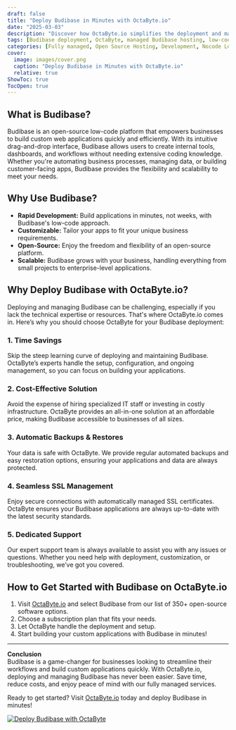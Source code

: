 ```yaml
---
draft: false
title: "Deploy Budibase in Minutes with OctaByte.io"
date: "2025-03-03"
description: "Discover how OctaByte.io simplifies the deployment and management of Budibase, a powerful open-source low-code platform. Save time, reduce costs, and enjoy seamless automation with OctaByte's fully managed services."
tags: [Budibase deployment, OctaByte, managed Budibase hosting, low-code platform, open-source software, managed IT services, automated backups, SSL management, cost-effective software solutions]
categories: [Fully managed, Open Source Hosting, Development, Nocode Lowcode]
cover:
  image: images/cover.png
  caption: "Deploy Budibase in Minutes with OctaByte.io"
  relative: true
ShowToc: true
TocOpen: true
---
```



## What is Budibase?

Budibase is an open-source low-code platform that empowers businesses to build custom web applications quickly and efficiently. With its intuitive drag-and-drop interface, Budibase allows users to create internal tools, dashboards, and workflows without needing extensive coding knowledge. Whether you're automating business processes, managing data, or building customer-facing apps, Budibase provides the flexibility and scalability to meet your needs.

## Why Use Budibase?

- **Rapid Development:** Build applications in minutes, not weeks, with Budibase's low-code approach.  
- **Customizable:** Tailor your apps to fit your unique business requirements.  
- **Open-Source:** Enjoy the freedom and flexibility of an open-source platform.  
- **Scalable:** Budibase grows with your business, handling everything from small projects to enterprise-level applications.  

## Why Deploy Budibase with OctaByte.io?

Deploying and managing Budibase can be challenging, especially if you lack the technical expertise or resources. That's where OctaByte.io comes in. Here’s why you should choose OctaByte for your Budibase deployment:

### 1. **Time Savings**  
Skip the steep learning curve of deploying and maintaining Budibase. OctaByte’s experts handle the setup, configuration, and ongoing management, so you can focus on building your applications.

### 2. **Cost-Effective Solution**  
Avoid the expense of hiring specialized IT staff or investing in costly infrastructure. OctaByte provides an all-in-one solution at an affordable price, making Budibase accessible to businesses of all sizes.

### 3. **Automatic Backups & Restores**  
Your data is safe with OctaByte. We provide regular automated backups and easy restoration options, ensuring your applications and data are always protected.

### 4. **Seamless SSL Management**  
Enjoy secure connections with automatically managed SSL certificates. OctaByte ensures your Budibase applications are always up-to-date with the latest security standards.

### 5. **Dedicated Support**  
Our expert support team is always available to assist you with any issues or questions. Whether you need help with deployment, customization, or troubleshooting, we’ve got you covered.

## How to Get Started with Budibase on OctaByte.io

1. Visit [OctaByte.io](https://octabyte.io) and select Budibase from our list of 350+ open-source software options.  
2. Choose a subscription plan that fits your needs.  
3. Let OctaByte handle the deployment and setup.  
4. Start building your custom applications with Budibase in minutes!  

---

**Conclusion**  
Budibase is a game-changer for businesses looking to streamline their workflows and build custom applications quickly. With OctaByte.io, deploying and managing Budibase has never been easier. Save time, reduce costs, and enjoy peace of mind with our fully managed services.  

Ready to get started? Visit [OctaByte.io](https://octabyte.io) today and deploy Budibase in minutes!

[![Deploy Budibase with OctaByte](/images/deploy-on-octabyte.png)](https://octabyte.io/fully-managed-open-source-services/development/nocode-lowcode/budibase)